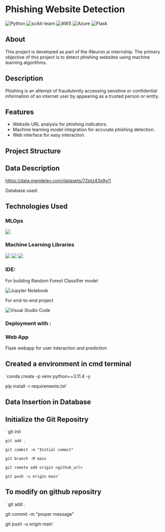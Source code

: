 
   # Phishing Website Detection
![Python](https://img.shields.io/badge/python-3670A0?style=for-the-badge&logo=python&logoColor=ffdd54)   ![scikit-learn](https://img.shields.io/badge/scikit--learn-%23F7931E.svg?style=for-the-badge&logo=scikit-learn&logoColor=white)     ![AWS](https://img.shields.io/badge/AWS-%23FF9900.svg?style=for-the-badge&logo=amazon-aws&logoColor=white)     ![Azure](https://img.shields.io/badge/azure-%230072C6.svg?style=for-the-badge&logo=microsoftazure&logoColor=white)      ![Flask](https://img.shields.io/badge/flask-%23000.svg?style=for-the-badge&logo=flask&logoColor=white) 


## About
This project is developed as part of the iNeuron.ai internship. The primary objective of this project is to detect phishing websites using machine learning algorithms.

## Description
Phishing is an attempt of fraudulently accessing sensitive or confidential information of an internet user by appearing as a trusted person or entity. 
 
## Features
- Website URL analysis for phishing indicators.
- Machine learning model integration for accurate phishing detection.
- Web interface for easy interaction.
## Project Structure


## Data Description
https://data.mendeley.com/datasets/72ptz43s9v/1

Database used: 
## Technologies Used
### MLOps

![](https://dvc.org/)

### Machine Learning Libraries

![](https://scikit-learn.org/stable/_static/scikit-learn-logo-small.png)       ![](https://numpy.org/doc/stable/_static/numpylogo.svg)       ![](https://pandas.pydata.org/static/img/pandas_white.svg)

### IDE: 
For building Random Forest Classifier model

![Jupyter Notebook](https://img.shields.io/badge/jupyter-%23FA0F00.svg?style=for-the-badge&logo=jupyter&logoColor=white)

For end-to-end project

![Visual Studio Code](https://img.shields.io/badge/Visual%20Studio%20Code-0078d7.svg?style=for-the-badge&logo=visual-studio-code&logoColor=white)
### Deployment with :


### Web App

Flask webapp for user interaction and prediction

## Created a environment in cmd terminal
`conda create -p venv python==3.11.4 -y

pip install -r requirements.txt`

## Data Insertion in Database

## Initialize the Git Repositry
   ` git init
   
    git add .
    
    git commit -m "Initial commit"
    
    git branch -M main
    
    git remote add origin <github_url>
    
    git push -u origin main`
    
## To modify on github repositry
  ` git add .
  
   git commit -m "proper message"
   
   git push -u origin main`
